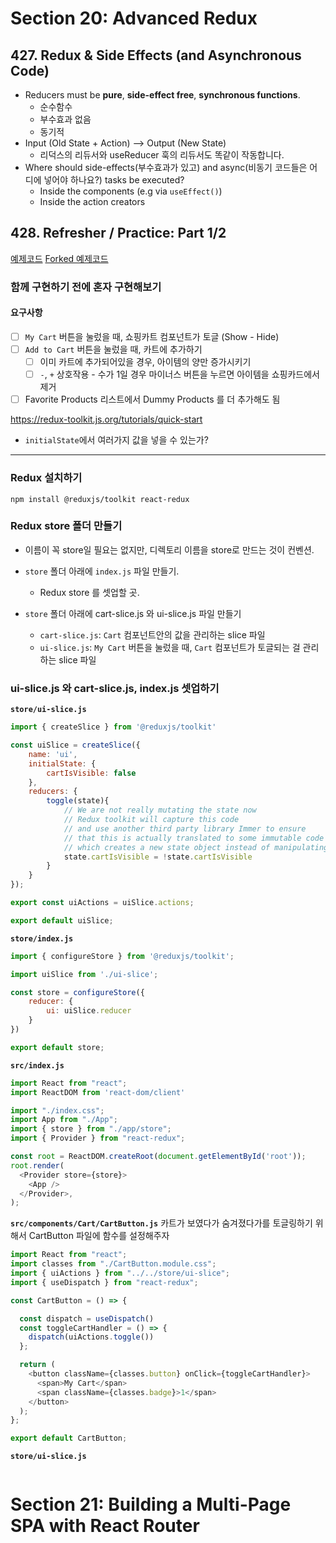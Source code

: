 # Section 20: Advanced Redux
## 427. Redux & Side Effects (and Asynchronous Code)
- Reducers must be **pure**, **side-effect free**, **synchronous functions**.
	- 순수함수
	- 부수효과 없음
	- 동기적
- Input (Old State + Action) --> Output (New State)
	- 리덕스의 리듀서와 useReducer 훅의 리듀서도 똑같이 작동합니다.
- Where should side-effects(부수효과가 있고) and async(비동기 코드들은 어디에 넣어야 하나요?) tasks be executed? 
	- Inside the components (e.g via `useEffect()`)
	- Inside the action creators
## 428. Refresher / Practice: Part 1/2
[예제코드](https://codesandbox.io/s/advanced-redux-yu43d7)
[Forked 예제코드](https://codesandbox.io/s/advanced-redux-forked-jftfqs?file=/src/App.js)
### 함께 구현하기 전에 혼자 구현해보기
#### 요구사항
- [ ] `My Cart` 버튼을 눌렀을 때, 쇼핑카트 컴포넌트가 토글 (Show - Hide)
- [ ] `Add to Cart` 버튼을 눌렀을 때, 카트에 추가하기
	- [ ] 이미 카트에 추가되어있을 경우, 아이템의 양만 증가시키기
	- [ ] `-`, `+` 상호작용 - 수가 1일 경우 마이너스 버튼을 누르면 아이템을 쇼핑카드에서 제거
- [ ] Favorite Products 리스트에서 Dummy Products 를 더 추가해도 됨

https://redux-toolkit.js.org/tutorials/quick-start

- `initialState`에서 여러가지 값을 넣을 수 있는가?
----
### Redux 설치하기
`npm install @reduxjs/toolkit react-redux` 
### Redux store 폴더 만들기
- 이름이 꼭 store일 필요는 없지만, 디렉토리 이름을 store로 만드는 것이 컨벤션.
- `store` 폴더 아래에 `index.js` 파일 만들기. 
	- Redux store 를 셋업할 곳.

- `store` 폴더 아래에 cart-slice.js 와 ui-slice.js 파일 만들기
	- `cart-slice.js`: `Cart` 컴포넌트안의 값을 관리하는 slice 파일
	- `ui-slice.js`: `My Cart` 버튼을 눌렀을 때, `Cart` 컴포넌트가 토글되는 걸 관리하는 slice 파일
### ui-slice.js 와 cart-slice.js, index.js 셋업하기
**`store/ui-slice.js`**
```js
import { createSlice } from '@reduxjs/toolkit'

const uiSlice = createSlice({
    name: 'ui',
    initialState: {
        cartIsVisible: false
    },
    reducers: {
        toggle(state){
            // We are not really mutating the state now
            // Redux toolkit will capture this code
            // and use another third party library Immer to ensure
            // that this is actually translated to some immutable code
            // which creates a new state object instead of manipulating the existing one.
            state.cartIsVisible = !state.cartIsVisible
        }
    }
});

export const uiActions = uiSlice.actions;

export default uiSlice;
```

**`store/index.js`**
```js
import { configureStore } from '@reduxjs/toolkit';

import uiSlice from './ui-slice';

const store = configureStore({
    reducer: {
        ui: uiSlice.reducer
    }
})

export default store;
```

**`src/index.js`**
```js
import React from "react";
import ReactDOM from 'react-dom/client'

import "./index.css";
import App from "./App";
import { store } from "./app/store";
import { Provider } from "react-redux";

const root = ReactDOM.createRoot(document.getElementById('root'));
root.render(
  <Provider store={store}>
    <App />
  </Provider>,
);

```

**`src/components/Cart/CartButton.js`**
카트가 보였다가 숨겨졌다가를 토글링하기 위해서 CartButton 파일에 함수를 설정해주자
```js
import React from "react";
import classes from "./CartButton.module.css";
import { uiActions } from "../../store/ui-slice";
import { useDispatch } from "react-redux";

const CartButton = () => {

  const dispatch = useDispatch()
  const toggleCartHandler = () => {
    dispatch(uiActions.toggle())
  };

  return (
    <button className={classes.button} onClick={toggleCartHandler}>
      <span>My Cart</span>
      <span className={classes.badge}>1</span>
    </button>
  );
};

export default CartButton;

```

**`store/ui-slice.js`**
```js

```
# Section 21: Building a Multi-Page SPA with React Router
